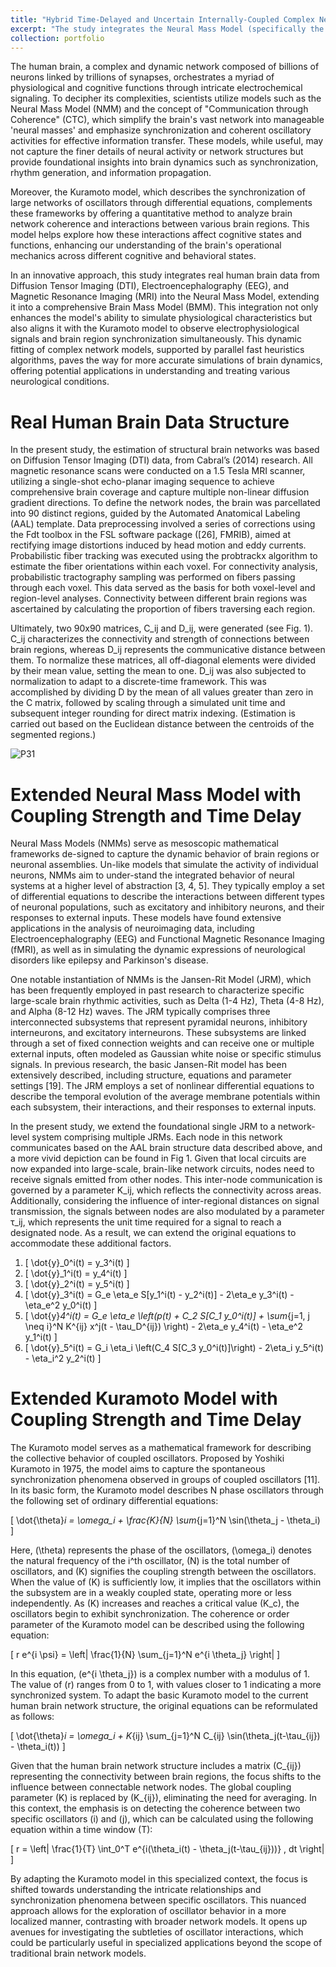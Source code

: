```yaml
---
title: "Hybrid Time-Delayed and Uncertain Internally-Coupled Complex Networks"
excerpt: "The study integrates the Neural Mass Model (specifically the Jansen-Rit Model) with the Kuramoto model using real human brain data from various imaging techniques to create a comprehensive model that simulates brain dynamics. This advanced model allows for the observation of frequency variations, synchronization states, and electrophysiological activities, potentially improving the simulation and understanding of neurological conditions and cognitive states.<br/><img src='/images/P21.png'>"
collection: portfolio
---
```


The human brain, a complex and dynamic network composed of billions of neurons linked by trillions of synapses, orchestrates a myriad of physiological and cognitive functions through intricate electrochemical signaling. To decipher its complexities, scientists utilize models such as the Neural Mass Model (NMM) and the concept of "Communication through Coherence" (CTC), which simplify the brain's vast network into manageable 'neural masses' and emphasize synchronization and coherent oscillatory activities for effective information transfer. These models, while useful, may not capture the finer details of neural activity or network structures but provide foundational insights into brain dynamics such as synchronization, rhythm generation, and information propagation.

Moreover, the Kuramoto model, which describes the synchronization of large networks of oscillators through differential equations, complements these frameworks by offering a quantitative method to analyze brain network coherence and interactions between various brain regions. This model helps explore how these interactions affect cognitive states and functions, enhancing our understanding of the brain's operational mechanics across different cognitive and behavioral states.

In an innovative approach, this study integrates real human brain data from Diffusion Tensor Imaging (DTI), Electroencephalography (EEG), and Magnetic Resonance Imaging (MRI) into the Neural Mass Model, extending it into a comprehensive Brain Mass Model (BMM). This integration not only enhances the model's ability to simulate physiological characteristics but also aligns it with the Kuramoto model to observe electrophysiological signals and brain region synchronization simultaneously. This dynamic fitting of complex network models, supported by parallel fast heuristics algorithms, paves the way for more accurate simulations of brain dynamics, offering potential applications in understanding and treating various neurological conditions.

Real Human Brain Data Structure
======

In the present study, the estimation of structural brain networks was based on Diffusion Tensor Imaging (DTI) data, from Cabral’s (2014) research. All magnetic resonance scans were conducted on a 1.5 Tesla MRI scanner, utilizing a single-shot echo-planar imaging sequence to achieve comprehensive brain coverage and capture multiple non-linear diffusion gradient directions. To define the network nodes, the brain was parcellated into 90 distinct regions, guided by the Automated Anatomical Labeling (AAL) template. Data preprocessing involved a series of corrections using the Fdt toolbox in the FSL software package ([26], FMRIB), aimed at rectifying image distortions induced by head motion and eddy currents. Probabilistic fiber tracking was executed using the probtrackx algorithm to estimate the fiber orientations within each voxel. For connectivity analysis, probabilistic tractography sampling was performed on fibers passing through each voxel. This data served as the basis for both voxel-level and region-level analyses. Connectivity between different brain regions was ascertained by calculating the proportion of fibers traversing each region.

Ultimately, two 90x90 matrices, C_ij and D_ij, were generated (see Fig. 1). C_ij characterizes the connectivity and strength of connections between brain regions, whereas D_ij represents the communicative distance between them. To normalize these matrices, all off-diagonal elements were divided by their mean value, setting the mean to one. D_ij was also subjected to normalization to adapt to a discrete-time framework. This was accomplished by dividing D by the mean of all values greater than zero in the C matrix, followed by scaling through a simulated unit time and subsequent integer rounding for direct matrix indexing. (Estimation is carried out based on the Euclidean distance between the centroids of the segmented regions.)

![P31](https://dashpulsar.github.io/images/P31.png)

Extended Neural Mass Model with Coupling Strength and Time Delay
========
Neural Mass Models (NMMs) serve as mesoscopic mathematical frameworks de-signed to capture the dynamic behavior of brain regions or neuronal assemblies. Un-like models that simulate the activity of individual neurons, NMMs aim to under-stand the integrated behavior of neural systems at a higher level of abstraction [3, 4, 5]. They typically employ a set of differential equations to describe the interactions between different types of neuronal populations, such as excitatory and inhibitory neurons, and their responses to external inputs. These models have found extensive applications in the analysis of neuroimaging data, including Electroencephalography (EEG) and Functional Magnetic Resonance Imaging (fMRI), as well as in simulating the dynamic expressions of neurological disorders like epilepsy and Parkinson's disease.

One notable instantiation of NMMs is the Jansen-Rit Model (JRM), which has been frequently employed in past research to characterize specific large-scale brain rhythmic activities, such as Delta (1-4 Hz), Theta (4-8 Hz), and Alpha (8-12 Hz) waves. The JRM typically comprises three interconnected subsystems that represent pyramidal neurons, inhibitory interneurons, and excitatory interneurons. These subsystems are linked through a set of fixed connection weights and can receive one or multiple external inputs, often modeled as Gaussian white noise or specific stimulus signals. In previous research, the basic Jansen-Rit model has been extensively described, including structure, equations and parameter settings [19]. The JRM employs a set of nonlinear differential equations to describe the temporal evolution of the average membrane potentials within each subsystem, their interactions, and their responses to external inputs.

In the present study, we extend the foundational single JRM to a network-level system comprising multiple JRMs. Each node in this network communicates based on the AAL brain structure data described above, and a more vivid depiction can be found in Fig 1. Given that local circuits are now expanded into large-scale, brain-like network circuits, nodes need to receive signals emitted from other nodes. This inter-node communication is governed by a parameter K_ij, which reflects the connectivity across areas. Additionally, considering the influence of inter-regional distances on signal transmission, the signals between nodes are also modulated by a parameter τ_ij, which represents the unit time required for a signal to reach a designated node. As a result, we can extend the original equations to accommodate these additional factors.

1. \[ \dot{y}_0^i(t) = y_3^i(t) \]
2. \[ \dot{y}_1^i(t) = y_4^i(t) \]
3. \[ \dot{y}_2^i(t) = y_5^i(t) \]
4. \[ \dot{y}_3^i(t) = G_e \eta_e S[y_1^i(t) - y_2^i(t)] - 2\eta_e y_3^i(t) - \eta_e^2 y_0^i(t) \]
5. \[ \dot{y}_4^i(t) = G_e \eta_e \left(p(t) + C_2 S[C_1 y_0^i(t)] + \sum_{j=1, j \neq i}^N K^{ij} x^j(t - \tau_D^{ij}) \right) - 2\eta_e y_4^i(t) - \eta_e^2 y_1^i(t) \]
6. \[ \dot{y}_5^i(t) = G_i \eta_i \left(C_4 S[C_3 y_0^i(t)]\right) - 2\eta_i y_5^i(t) - \eta_i^2 y_2^i(t) \]

Extended Kuramoto Model with Coupling Strength and Time Delay
======
The Kuramoto model serves as a mathematical framework for describing the collective behavior of coupled oscillators. Proposed by Yoshiki Kuramoto in 1975, the model aims to capture the spontaneous synchronization phenomena observed in groups of coupled oscillators [11]. In its basic form, the Kuramoto model describes N phase oscillators through the following set of ordinary differential equations:

\[ \dot{\theta}_i = \omega_i + \frac{K}{N} \sum_{j=1}^N \sin(\theta_j - \theta_i) \]

Here, \(\theta\) represents the phase of the oscillators, \(\omega_i\) denotes the natural frequency of the i^th oscillator, \(N\) is the total number of oscillators, and \(K\) signifies the coupling strength between the oscillators. When the value of \(K\) is sufficiently low, it implies that the oscillators within the subsystem are in a weakly coupled state, operating more or less independently. As \(K\) increases and reaches a critical value \(K_c\), the oscillators begin to exhibit synchronization. The coherence or order parameter of the Kuramoto model can be described using the following equation:

\[ r e^{i \psi} = \left| \frac{1}{N} \sum_{j=1}^N e^{i \theta_j} \right| \]

In this equation, \(e^{i \theta_j}\) is a complex number with a modulus of 1. The value of \(r\) ranges from 0 to 1, with values closer to 1 indicating a more synchronized system. To adapt the basic Kuramoto model to the current human brain network structure, the original equations can be reformulated as follows:

\[ \dot{\theta}_i = \omega_i + K_{ij} \sum_{j=1}^N C_{ij} \sin(\theta_j(t-\tau_{ij}) - \theta_i(t)) \]

Given that the human brain network structure includes a matrix \(C_{ij}\) representing the connectivity between brain regions, the focus shifts to the influence between connectable network nodes. The global coupling parameter \(K\) is replaced by \(K_{ij}\), eliminating the need for averaging. In this context, the emphasis is on detecting the coherence between two specific oscillators \(i\) and \(j\), which can be calculated using the following equation within a time window \(T\):

\[ r = \left| \frac{1}{T} \int_0^T e^{i(\theta_i(t) - \theta_j(t-\tau_{ij}))} \, dt \right| \]

By adapting the Kuramoto model in this specialized context, the focus is shifted towards understanding the intricate relationships and synchronization phenomena between specific oscillators. This nuanced approach allows for the exploration of oscillator behavior in a more localized manner, contrasting with broader network models. It opens up avenues for investigating the subtleties of oscillator interactions, which could be particularly useful in specialized applications beyond the scope of traditional brain network models.




